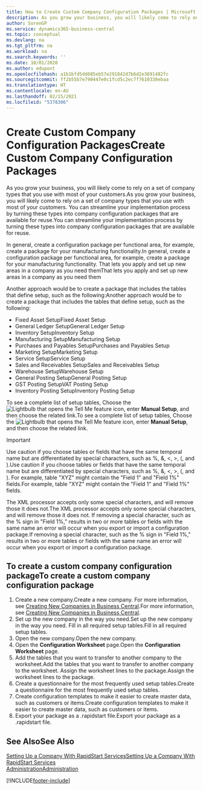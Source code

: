 ```yaml
---
title: How to Create Custom Company Configuration Packages | Microsoft Docs
description: As you grow your business, you will likely come to rely on a set of company types that you use with most of your customers. You can streamline your implementation process by turning these types into company configuration packages that are available for reuse.
author: SorenGP
ms.service: dynamics365-business-central
ms.topic: conceptual
ms.devlang: na
ms.tgt_pltfrm: na
ms.workload: na
ms.search.keywords: ''
ms.date: 10/01/2020
ms.author: edupont
ms.openlocfilehash: a1b1bfd5dd685eb57e291842d7b6d2e3691482fc
ms.sourcegitcommit: ff2b55b7e790447e0c1fcd5c2ec7f7610338ebaa
ms.translationtype: HT
ms.contentlocale: en-AU
ms.lasthandoff: 02/15/2021
ms.locfileid: "5378306"
---
```

# <a name="create-custom-company-configuration-packages"></a><span data-ttu-id="2e5e8-104">Create Custom Company Configuration Packages</span><span class="sxs-lookup"><span data-stu-id="2e5e8-104">Create Custom Company Configuration Packages</span></span>
<span data-ttu-id="2e5e8-105">As you grow your business, you will likely come to rely on a set of company types that you use with most of your customers.</span><span class="sxs-lookup"><span data-stu-id="2e5e8-105">As you grow your business, you will likely come to rely on a set of company types that you use with most of your customers.</span></span> <span data-ttu-id="2e5e8-106">You can streamline your implementation process by turning these types into company configuration packages that are available for reuse.</span><span class="sxs-lookup"><span data-stu-id="2e5e8-106">You can streamline your implementation process by turning these types into company configuration packages that are available for reuse.</span></span>  

<span data-ttu-id="2e5e8-107">In general, create a configuration package per functional area, for example, create a package for your manufacturing functionality.</span><span class="sxs-lookup"><span data-stu-id="2e5e8-107">In general, create a configuration package per functional area, for example, create a package for your manufacturing functionality.</span></span> <span data-ttu-id="2e5e8-108">That lets you apply and set up new areas in a company as you need them</span><span class="sxs-lookup"><span data-stu-id="2e5e8-108">That lets you apply and set up new areas in a company as you need them</span></span>  

<span data-ttu-id="2e5e8-109">Another approach would be to create a package that includes the tables that define setup, such as the following:</span><span class="sxs-lookup"><span data-stu-id="2e5e8-109">Another approach would be to create a package that includes the tables that define setup, such as the following:</span></span>  

-   <span data-ttu-id="2e5e8-110">Fixed Asset Setup</span><span class="sxs-lookup"><span data-stu-id="2e5e8-110">Fixed Asset Setup</span></span>  
-   <span data-ttu-id="2e5e8-111">General Ledger Setup</span><span class="sxs-lookup"><span data-stu-id="2e5e8-111">General Ledger Setup</span></span>  
-   <span data-ttu-id="2e5e8-112">Inventory Setup</span><span class="sxs-lookup"><span data-stu-id="2e5e8-112">Inventory Setup</span></span>  
-   <span data-ttu-id="2e5e8-113">Manufacturing Setup</span><span class="sxs-lookup"><span data-stu-id="2e5e8-113">Manufacturing Setup</span></span>  
-   <span data-ttu-id="2e5e8-114">Purchases and Payables Setup</span><span class="sxs-lookup"><span data-stu-id="2e5e8-114">Purchases and Payables Setup</span></span>  
-   <span data-ttu-id="2e5e8-115">Marketing Setup</span><span class="sxs-lookup"><span data-stu-id="2e5e8-115">Marketing Setup</span></span>  
-   <span data-ttu-id="2e5e8-116">Service Setup</span><span class="sxs-lookup"><span data-stu-id="2e5e8-116">Service Setup</span></span>  
-   <span data-ttu-id="2e5e8-117">Sales and Receivables Setup</span><span class="sxs-lookup"><span data-stu-id="2e5e8-117">Sales and Receivables Setup</span></span>  
-   <span data-ttu-id="2e5e8-118">Warehouse Setup</span><span class="sxs-lookup"><span data-stu-id="2e5e8-118">Warehouse Setup</span></span>  
-   <span data-ttu-id="2e5e8-119">General Posting Setup</span><span class="sxs-lookup"><span data-stu-id="2e5e8-119">General Posting Setup</span></span>  
-   <span data-ttu-id="2e5e8-120">GST Posting Setup</span><span class="sxs-lookup"><span data-stu-id="2e5e8-120">VAT Posting Setup</span></span>  
-   <span data-ttu-id="2e5e8-121">Inventory Posting Setup</span><span class="sxs-lookup"><span data-stu-id="2e5e8-121">Inventory Posting Setup</span></span>  

<span data-ttu-id="2e5e8-122">To see a complete list of setup tables, Choose the ![Lightbulb that opens the Tell Me feature](media/ui-search/search_small.png "Tell me what you want to do") icon, enter **Manual Setup**, and then choose the related link.</span><span class="sxs-lookup"><span data-stu-id="2e5e8-122">To see a complete list of setup tables, Choose the ![Lightbulb that opens the Tell Me feature](media/ui-search/search_small.png "Tell me what you want to do") icon, enter **Manual Setup**, and then choose the related link.</span></span>  

> [!IMPORTANT]
> <span data-ttu-id="2e5e8-123">Use caution if you choose tables or fields that have the same temporal name but are differentiated by special characters, such as %, &, <, >, (, and ).</span><span class="sxs-lookup"><span data-stu-id="2e5e8-123">Use caution if you choose tables or fields that have the same temporal name but are differentiated by special characters, such as %, &, <, >, (, and ).</span></span> <span data-ttu-id="2e5e8-124">For example, table "XYZ" might contain the "Field 1" and "Field 1%" fields.</span><span class="sxs-lookup"><span data-stu-id="2e5e8-124">For example, table "XYZ" might contain the "Field 1" and "Field 1%" fields.</span></span>
>
> <span data-ttu-id="2e5e8-125">The XML processor accepts only some special characters, and will remove those it does not.</span><span class="sxs-lookup"><span data-stu-id="2e5e8-125">The XML processor accepts only some special characters, and will remove those it does not.</span></span> <span data-ttu-id="2e5e8-126">If removing a special character, such as the % sign in "Field 1%," results in two or more tables or fields with the same name an error will occur when you export or import a configuration package.</span><span class="sxs-lookup"><span data-stu-id="2e5e8-126">If removing a special character, such as the % sign in "Field 1%," results in two or more tables or fields with the same name an error will occur when you export or import a configuration package.</span></span>

## <a name="to-create-a-custom-company-configuration-package"></a><span data-ttu-id="2e5e8-127">To create a custom company configuration package</span><span class="sxs-lookup"><span data-stu-id="2e5e8-127">To create a custom company configuration package</span></span>  
1.  <span data-ttu-id="2e5e8-128">Create a new company.</span><span class="sxs-lookup"><span data-stu-id="2e5e8-128">Create a new company.</span></span> <span data-ttu-id="2e5e8-129">For more information, see [Creating New Companies in Business Central](about-new-company.md).</span><span class="sxs-lookup"><span data-stu-id="2e5e8-129">For more information, see [Creating New Companies in Business Central](about-new-company.md).</span></span>  
3.  <span data-ttu-id="2e5e8-130">Set up the new company in the way you need.</span><span class="sxs-lookup"><span data-stu-id="2e5e8-130">Set up the new company in the way you need.</span></span> <span data-ttu-id="2e5e8-131">Fill in all required setup tables.</span><span class="sxs-lookup"><span data-stu-id="2e5e8-131">Fill in all required setup tables.</span></span>  
4.  <span data-ttu-id="2e5e8-132">Open the new company.</span><span class="sxs-lookup"><span data-stu-id="2e5e8-132">Open the new company.</span></span>
5. <span data-ttu-id="2e5e8-133">Open the **Configuration Worksheet** page.</span><span class="sxs-lookup"><span data-stu-id="2e5e8-133">Open the **Configuration Worksheet** page.</span></span>  
6.  <span data-ttu-id="2e5e8-134">Add the tables that you want to transfer to another company to the worksheet.</span><span class="sxs-lookup"><span data-stu-id="2e5e8-134">Add the tables that you want to transfer to another company to the worksheet.</span></span> <span data-ttu-id="2e5e8-135">Assign the worksheet lines to the package.</span><span class="sxs-lookup"><span data-stu-id="2e5e8-135">Assign the worksheet lines to the package.</span></span>  
7.  <span data-ttu-id="2e5e8-136">Create a questionnaire for the most frequently used setup tables.</span><span class="sxs-lookup"><span data-stu-id="2e5e8-136">Create a questionnaire for the most frequently used setup tables.</span></span>  
8.  <span data-ttu-id="2e5e8-137">Create configuration templates to make it easier to create master data, such as customers or items.</span><span class="sxs-lookup"><span data-stu-id="2e5e8-137">Create configuration templates to make it easier to create master data, such as customers or items.</span></span>  
9.  <span data-ttu-id="2e5e8-138">Export your package as a .rapidstart file.</span><span class="sxs-lookup"><span data-stu-id="2e5e8-138">Export your package as a .rapidstart file.</span></span>  

## <a name="see-also"></a><span data-ttu-id="2e5e8-139">See Also</span><span class="sxs-lookup"><span data-stu-id="2e5e8-139">See Also</span></span>  
[<span data-ttu-id="2e5e8-140">Setting Up a Company With RapidStart Services</span><span class="sxs-lookup"><span data-stu-id="2e5e8-140">Setting Up a Company With RapidStart Services</span></span>](admin-set-up-a-company-with-rapidstart.md)  
[<span data-ttu-id="2e5e8-141">Administration</span><span class="sxs-lookup"><span data-stu-id="2e5e8-141">Administration</span></span>](admin-setup-and-administration.md)


[!INCLUDE[footer-include](includes/footer-banner.md)]